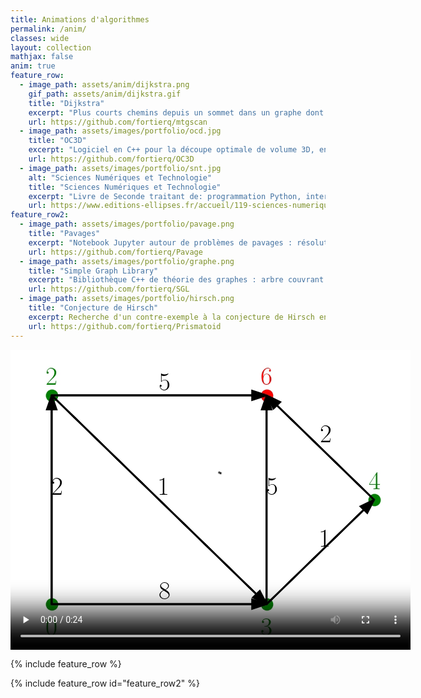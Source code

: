 ```yaml
---
title: Animations d'algorithmes
permalink: /anim/
classes: wide
layout: collection
mathjax: false
anim: true 
feature_row:
  - image_path: assets/anim/dijkstra.png
    gif_path: assets/anim/dijkstra.gif
    title: "Dijkstra"
    excerpt: "Plus courts chemins depuis un sommet dans un graphe dont les poids sont positifs"
    url: https://github.com/fortierq/mtgscan
  - image_path: assets/images/portfolio/ocd.jpg
    title: "OC3D"
    excerpt: "Logiciel en C++ pour la découpe optimale de volume 3D, en minimisant l'aire de section. Pour cela, on décompose le volume en tétraèdres puis on applique un algorithme min cost - max flow sur le graphe dual."
    url: https://github.com/fortierq/OC3D
  - image_path: assets/images/portfolio/snt.jpg
    alt: "Sciences Numériques et Technologie"
    title: "Sciences Numériques et Technologie"
    excerpt: "Livre de Seconde traitant de: programmation Python, internet, réseaux sociaux, géolocalisation, photographie numérique..."
    url: https://www.editions-ellipses.fr/accueil/119-sciences-numeriques-et-technologie-seconde-nouveaux-programmes-9782340033658.html
feature_row2:
  - image_path: assets/images/portfolio/pavage.png
    title: "Pavages"
    excerpt: "Notebook Jupyter autour de problèmes de pavages : résolution par programmation linéaire et petits exercices."
    url: https://github.com/fortierq/Pavage
  - image_path: assets/images/portfolio/graphe.png
    title: "Simple Graph Library"
    excerpt: "Bibliothèque C++ de théorie des graphes : arbre couvrant minimal, plus court chemin, flot maximum... Utilisation de la programmation orientée objet et de templates."
    url: https://github.com/fortierq/SGL
  - image_path: assets/images/portfolio/hirsch.png
    title: "Conjecture de Hirsch"
    excerpt: Recherche d'un contre-exemple à la conjecture de Hirsch en utilisant le SMT-solver Z3 en C++. La conjecture de Hirsch affirme que le diamètre d'un polytope de dimension $$d$$ avec $$n$$ faces est inférieur à $$n - d$$.
    url: https://github.com/fortierq/Prismatoid
---
```


<video width="640" height="480" controls autoplay loop>
  <source type="video/mp4" src="data:video/mp4;base64,AAAAHGZ0eXBNNFYgAAACAGlzb21pc28yYXZjMQAAAAhmcmVlAAA3nm1kYXQAAAKtBgX//6ncRem9
5tlIt5Ys2CDZI+7veDI2NCAtIGNvcmUgMTU1IHIyOTE3IDBhODRkOTggLSBILjI2NC9NUEVHLTQg
QVZDIGNvZGVjIC0gQ29weWxlZnQgMjAwMy0yMDE4IC0gaHR0cDovL3d3dy52aWRlb2xhbi5vcmcv
eDI2NC5odG1sIC0gb3B0aW9uczogY2FiYWM9MSByZWY9MyBkZWJsb2NrPTE6MDowIGFuYWx5c2U9
MHgzOjB4MTEzIG1lPWhleCBzdWJtZT03IHBzeT0xIHBzeV9yZD0xLjAwOjAuMDAgbWl4ZWRfcmVm
PTEgbWVfcmFuZ2U9MTYgY2hyb21hX21lPTEgdHJlbGxpcz0xIDh4OGRjdD0xIGNxbT0wIGRlYWR6
b25lPTIxLDExIGZhc3RfcHNraXA9MSBjaHJvbWFfcXBfb2Zmc2V0PS0yIHRocmVhZHM9NiBsb29r
YWhlYWRfdGhyZWFkcz0xIHNsaWNlZF90aHJlYWRzPTAgbnI9MCBkZWNpbWF0ZT0xIGludGVybGFj
ZWQ9MCBibHVyYXlfY29tcGF0PTAgY29uc3RyYWluZWRfaW50cmE9MCBiZnJhbWVzPTMgYl9weXJh
bWlkPTIgYl9hZGFwdD0xIGJfYmlhcz0wIGRpcmVjdD0xIHdlaWdodGI9MSBvcGVuX2dvcD0wIHdl
aWdodHA9MiBrZXlpbnQ9MjUwIGtleWludF9taW49MSBzY2VuZWN1dD00MCBpbnRyYV9yZWZyZXNo
PTAgcmNfbG9va2FoZWFkPTQwIHJjPWNyZiBtYnRyZWU9MSBjcmY9MjMuMCBxY29tcD0wLjYwIHFw
bWluPTAgcXBtYXg9NjkgcXBzdGVwPTQgaXBfcmF0aW89MS40MCBhcT0xOjEuMDAAgAAAMUxliIQA
F//+99S3zLLtU2+2C6j3op4mX0N1JQGblsTtOoAAAAMAAAMAAB68F0c//h8ujAGB6GVOWtlWkaWv
H34AwyqCluv3Mip+AuyfczNZvekM08iuwmtnb7tdzUqA/WBlRNXOsp1OzYGON9EEdNFDLzMNctat
TCqwnw/DYSr1dWvrtYw/S/37MrhPnMdltNedo3IK8H4JVl4SdmU6NiwdPTJc7mTvmYDAL9niAtIM
KWT7ZTTiNQs3DYnBZCnwneLlexBaX2r6AXeX4a7pL4FkBbt2XOPEO5LBPCmSNNCpcHpf8DUxNzk6
7Cs7JEk7pvq4CY4eWUHjbQ3Mndajh29JryHH0hop2EKwsfiDhaGA44dsvDz/3BD1D3tiK5EIdk+j
LkgL5Hflv+1rebo4z/CwRGWeguZHhg4eGHXeXoQe64wqHo65lH7ZDeOsq/SOCsajFH7jRUbqbFwL
D7Hb1ZM7DU1AnvokPH8gyzVWr46gRLWNS0KPdYZyu8KJA96EeL7sEjyxj1EZ/NSLklpoGQi8zw0z
PweL/6hbChQmQsHAKesK4lI94iE5VlaQzlB9S7F1GH8dp0rze8tS05p8fCDC2BeuCAOgh1aWbv53
qDJQ32X0ulN6+M/6adAAlC5HbmirI7W62JLYAGKp7Oo/Lbmeu6hX6NuvkzxL0W5l9YLltaL0HUHo
0pUatK7YAvFJdZSbkseIkv1xtZNw7GgcpjKTTvzhBd8XMy9QkS2cp3gXGxaeWGraiVSn37Wgg/yb
94s5hVLRmOt9DFFqyPzHsgccuABk+oXBFDO6t1uzKiMV7C7+QXs3AEpfG4w7AqfoufYq7QMiN66D
mFUgvFzx9A0lR1IMqluAaEMglSBNTniaUdeFHroFDDjZcaAulsBY4mkInleYn3v+X3AZVlQTngVD
4ua7I1SlqrX5S4FQhT6N1bZsYil9jlryRjihWQPTY7A4rBPXj0yxHqCBT83Rj5Lhz6/9TUKdTAHl
kKIObKEV7khonAiE5iVc/414BXQgvfA2KMJOcYLs0qyh2BfxZTWg7c5A4XYjkkhLAmsU/kjx5Blr
XQdKhunpYAuEN3CMYu1ayiDc1qNvf05lMr8xYqWuZ21e8ASHvpLnxqYYQKEMsbMIyUpvxbH2nOSW
D5RqiysoYQJmWeUnAfK38/CE9jfKd05c6MGSMaTx0KPYtBX+C7aBQ9t1mA9KkLl8+kkUCKSTkRDf
Ezx7pqSZGA5Y4Q68aqCExD2syGCEPJov/UkHLTlwELjNfapJB3pR+yxdzAsgXdv4XptjgS+OwdBO
aP+MldTyHoj5Ar2JjRe1xm2T6uaSuciuCTJfHuaqdhtOw5RGw7Y9IHejukvfCABaHaK5J4iXY7/k
fMp72lqz1Lcflo1ritTaaXTwGPn2V5Kb3bA+Yt177NxtZcDZ1jN///c84I+JsHJ1At+FLJkC+ztX
Abt5dQQ5rlgH5rt5dsO6fSF5CGbxq4yp4Y1E6RfjJelrOkKgwLAMTSQHZFlEDa03MtS9dJasGmPb
SrywkabvYiJGgqCR9SiW2qQs+j1zsppk7BBd16JQPC0nACdkcnCpnXJL0ARMFfD6eHDWA3jPpdV2
hLebX5qxo7ARketlxx4ysZUQRf8nX9Lbk8Z8LwayTqIh8dW5JvPcYUwqjKjAXLDYHboH5eElTH4Y
MA9pqXUk9PnPyoZZZtSUxJa/Z3PEtlHP5vBSSNRwAZJF8xdje1idE+Mt/zxNtZT7C9pFDYtagUmW
4sF5M6gMK1tBmWiOE5wQZPomGGRtJcf7otmTRLTovmZcrBNAMnnXeqM8u+EmPztvfSpUOkaXczZO
HvIwSec2r/fWe3TCZK6E0XuOn13fb7K2TVmxB5HW0hPyIx1iS2oi2T9PxvzPpLYTmcuN//7dpYlW
3k5KkHrk+yh4lDk7HtL+iVWNEvcEw+U9s0+bpDs6XATI8r7eyuqZJnivRR/Osqlne39eHopczZC9
13mHiscVmTf3rFYfGR4JJ+b4DUdqYDJyC57qQzhQSAAAGParjT3KcsU/CJbSJUs18zEn5z+kFt4Q
P3UGeM24qjKyqiY8mM2AmteTWhsiO9ys4ODSOzAfJAU25rKSwNybI22Ef9di0TnNDqzo89nfJy1n
vWl1XDDq9lzX7kFcJkuVcpD4T5Lm8IotQd29bjIQcUUExrU3aSpwfAUMJ0/qBiH0ESzJn+Ql9WYd
WekcCTVzQaqw0I+5QVwYJTBpys1KwXRJmNgrPvnB87yHtdcVMH9Lrh010qO7wfDazvqnG38++ZcI
x823dOgTVjZ6iKOTCIUqMCG8W+07U+Evh4Dm7ZSXSfT1VPLH+a3xIfxly9mJLJC1dDr+00WqHpIL
a7Owjmy/h2eD4UrmEWQ68GxtxhYymy8QVq2cM+iMPCVqHCNxiaNKvexDrXZHMWdIv0ERjdSGEk4l
WV6XVryz8adxsCvd+r/5KqgO0tYvYrz6Kxt40qLQnEBrwiUrXncDrZMq6YXQQfdWdpMXwonq9Ivs
I5c/GUId4Nl59ZuQa6OLhmvUHIUOF+jjWPDOKRh5NeD6/M1wdA+aMKPVL+OCSDb2IBzHhFn9P3XR
hHNuFkvw6PvzEQgx4Ri8/9/uRTRGEcmEYKLwB3+p5kgh+djrYsDtZcx/IVZYPCvBJDdXwBVjEY28
J9pr9i+9sEnL5X2KgIt4TVMVprgkePwfddUMaXOIjbZmeyhUzQaSqCXFCTz8zcYO7Z61mGxrvGjY
bkPwGkQ+jR7gxSbB5BOZ/E/+TJKG4m8hxYc0MSZZ466xT6w5SwbK+owjsJPQD43Y691lfv18heH8
v76E2piYEDl4vT/rufWcYrXRrJfY/5lW7tnky9BFsk8FIhiIiVaogfYZWVjUo8H7DbJ+w8xO1f5T
mPeJByNbJVvz6Z8WUI7XvoQdCExdi5n1f+1jQq48bD3hAi3USYKz4dpZmjVM8pildaRn87ANOMC7
9J0mwzZZUpU25yDS4dJFfSxi1RlMLKs/mcAswFqRkxUql8tjp/XZRCx+Cc25YzA0zjIJc3ZuaP4G
fkzOY+gtlu2Kex9xnZm/4d4gDzrs64Y7O5TZMbURwJx0QzYX2o406srJ+AC/gp1lHBSlMzEVJrms
vn6/HSWHmVPCERQt5J/FrGEF+TweP0Pt5srclU145Ra9GdCPm/63wssGscZUCF944WxfPw0WdqDy
ZQLQSA9FALLtNluXBCzyo4iOk2Ku+U2FpKVi7nuKm0GmML8B8lUuHsPi3501nTPMaHgHOGcDR1tp
9vtmCDgBgW73QtAccRHohAnQPlPfxd6difxwFR4dpJGJXnUd03rVzmVgO4qVGw4Lgg1rYhE0YKTD
rlyLMoqTJsQcU6pH9PUf6FbtgSCYcU//8dNftCCKfPCdEP1NH0XCpJQIyH1NREB5BlYE7zpsUsha
pyFdJxmAdLRqZuDc0nkZZJE9n8iY35TrasKv8Eec6njz0cpK8WgA5yESc6asxOkWfLB0Gjf7Zpy5
6jr4OnuLgGoIKe5gJE5RJi/xzm51Gkecfn53XxjjSvDuqhBkflPMjcXebSdrOQmqa6ASavjBzNvC
FyYHMzufJQBnxXG9+zoTVBpsSD6P7kWC/wgkE2BemGT3zDEwPODW6jeHIkkdCvtNl9Cw4XJZ7EnV
7u+SxOuT6u6ln5FgON2G94wV+9uc97rCIUR4W44nae3I8G6qZXGbe5lgrr5CB7pZcWCwYoZYsZw0
DQulQrSDQpg0ie90xDgaDCQQDjIpxRSFQvGIfrZJYAhfVrkrxt+C0EKDFcSaBwJT8PezwLFbzDMB
bvEIDNRenDoUd+obBIsNfubVP81cDIlKhm5XQuI+ZM8k0WM6o73XoVh31yC/FB1H9xYGI6wiX4dS
5lDX6CLV4Ak28b4S7TZdX3XdpRmLVIn9phrRWydI38N//8F9nyshds1bnlBR4EKTq7Q2ENDlDsdL
JI/BSaTbD80cu4k/bNXRskFqyh3v16pm4z1SU3t3/K0t5RUN7zTmVANEnxAj0BEXBgqFpfseMn77
9T0BDnSalxFJnrgxobVYf/vddjxRv7RdV0ktThAUFbBw0j0fm7JVlr4NR7KX6U++wHDKhIy9Cr9q
Et3hP1lp4YrqMOuwbci/AF96jCyfZZozCY7P1SPpM//+zxv6ntYSuN6iM/Dh4iuz+swx5On9RJr+
22Jp2//I1dzXNQagr5nsq9R5B6J+2TDAqTpGO2Lf7MszkGwl4b6d7gTLfglyxl1Z2XT+jgjbVSIU
j1TyjP059d+1BmgejFL/VJeJ5F0kBx77hFVFckhZOKXsCOZEGnEQQb40RQ4B2cTm0crk/3DD53Fj
JstmJ3kKrUDkG81lWGjRX8vlNPGH+hefV9gVffQEjhEodTpExnozw6S47O/pIOrIrA+al5ezrn7T
NzeSGVN1MaSe+MKaa67TPU17oZOw1C8gT1gl7hXnP7ni6vZjVNWZPx//0ycjAq2wmdr8UY5b0UQo
iKqtqsY15OQvFsW+EhgfthQsUqBo4qnEtSKR6RkzQHLibQ464nxlP55337YVMGU6x3I6sAxbfpB+
e1XzXgnjK8ommUIEl7hpq3oKH/+uHj54mKGWfF+G4dzaOKuHC+7YvzmyYzpyZKaZMbvZfCFKIjRh
vYLcqnzsdDkSgrRKg0A0CBz/nmmSNCzMkdny3E5vXAmtGNXyFW752z1EnETn7q05RZabyw6le8as
QCJuDUN/VPoCuqO8dKMASNJuT37s6IU7//tJF8h7pwLnRKMpnRaT3EEMeJY6hB51eMzaXvjEDe39
ZLK3eZq0tSDtpkL7JSNsAx4ZJKa1Nd1Edg4Dd2ETPNgJ4TZWHDCR2EnCZdnsk4SbjCnuznmzlhSk
09m1HnnogL1uGqq756aASpt9Mu4L3kjchcHTKwQviNw6RelbR+hzkQM95oPe8PxKLOp1NbPDarfd
yXPWiclBVwbCALKc66+AfPn2DLRocmdTVlguZJt49dDOuSQ46aycLMeYWQlaqO80I85Ej4CmgYDh
TAYEOvEbrF4OHsxhP4PaYbFnIaZYfrj4tLw6j3XZkRw0UxYu9I0Wi5FU42fwTNyQLevuQwoWT+mY
Ms2+GZX+27GZU4/eO7qKXpqWXrIEDaSmuKWFCm34i84iNsKLZatI1tf1AZAB5wXzzJaHxY7IFF4M
fXxuLRGNYiMLcRXM5xtqTWMAWgdS1+/SRMYpxPjXdku1l3eMnCCU1CkLIkk+qJ6EtqJvd3x7tuRP
8/2UsvqGvvA0Gxmgw7KqiJ3HY1FMpHAl53bGrhXIHaXkx15U28mD2YaiKcXuzFGahKk+3ZGZAJ2D
nPIygGvpr7+ZwWQeI259kgznXxQpljBCxg73/1lZoPo3kqbwIi2lA3peIvIY/HRYANQ1GjDaXZ36
zmmhgqFeUPlgCvhp50vdqdur5IFUulhVtKF172VZsyAfRyIPDKnAZQqGE1bnfhUx5Y0CB1HRoMv1
FdhqHjaIIVMryqQjJ2gaFZBWTLnVgxjp7UxbGXNhPbSjpEUWTOfrHQ13jhXW9afWgAKdZ70BHj8u
I4FhM8is5exm9MDrLwzfjnu/ybvwhJ4R9p7+A0Dsm7ZERmWDn0Otpxmy+uqoHLZH8MBcty2o9N/m
K/VEwSRfEVfZb+iRtM1Id5tFuMrYzh8qLivo35JrEdfPKcr2FkyMHidloi5Buc9qa3tMmbscFvre
2q20v8aAJKgUUnL7ubH4jEdKWSTlqM2NWllPyn/1qo2n70gYIN1o+bgYtvm213qvfsFGCoJPR4c9
0Q38Dsr+UBM0lbwtpREAnsH2lW+hWng1FR0NP38uo5tecvmyIiISQNs0/FraLEm6CKimrU/N7U0I
ojmL9mamCXCah2kml/Z48wOIfIroAPl5+BdukO90VgKKwUnUhjhjseirxA8+KInAOHTLFTlAjsAb
n7E8wxfXk7yiqfl3XOLs918gtSFM72wb9SQNFby4MPonqRs3EqRHxB8gr15u+7JTecbROKIjVjuq
sD7cJ3/QUWN2RSs2Wo/tT3wvqJWlRgzeVVUS8fxu/pD4htvIzdfqTlO9z2ck575RN3C9PqNEdMB+
fQ0lNZHRCl6ijUlBwmpZ/WglrdwJmz6TK0uBlG1BT4/5MfqrIItoCsLkfDZukrg4xkWsLTN3nq2R
Xu1+Uwk4vrAQilkhKGH61VZIzf9VCMbsxFQPpPKkitQ4exYCi7M/DaTbTMbt+ubllRuPZc8Uz5II
XuTz73yHXvQWDKP0yyizK/4D2MWjd52Ss/uELgzyUUlcmLPqXkHzRES8olv6DzWsGWpyZFSFA4i/
71DPzDNsj4cq/byyw3C00v1UPr/JNWiO0DdEu0QwH6qHBwxahOSlgeq8AgxulJghmgSPsETJ/OS8
N9I9k0DPG6BCIfgywK/8TuoizhDvb4Jpqx9bM5xb1soqC+8uJ3prfjLQTbayPKpDo1ja+ZphQRpJ
PnIjzYj9bl5o8mC+ztDyH9ke5eY1t46E6Oi1A/SsrKsytHNjtvMV0vJwQcbGoseiZNA1CWt7yQYk
3mvzyjCDqNyqvTolrb8GTrvG5IkCOzYP9L6jKe3Pt6lh2/2H/582Qk+B5xdR0WxpvmbZcE5GBRDO
61R3wnybOuFTWRN+HxQ8H53wQHd8HCSNvdd7HfKma00JCxwrCm9qE2j0a90neq3M4Kz7EoiYQ1kG
5yg74cXvbJttsxIRdpW771jCf6k9dS24Iul3Mv9RD3af9M4K61GEb8enGkTRk5cceeRr6vfMfkBi
XajDPL5IeKY3jZwfaBHMBpWBki5G6NCpmV27UyeLNHRGa8y60K1/c8+hsz/jmPrp9xGEi7/7Pe6q
2c6112ikupOrTydm+VqYw3E5x26hGhZ3u/u71Qy/onDwbQnoXmMcYRdg9MT0IumGskVgrSZF7rOh
nw4WqAncd2z+TgEuSzhv8DtD2QboE0QVwwCahdCgd0CpG54U7exI19yb4mbc+giznKC/AH11o4vV
BM+cVKLXuHSQyy/Q8qWX9MIgSGmls2yD/5ImYJIdiK3KxqdIDaHDxQm5kzN+jrHg2Jz6NFcgZA7N
NuA7TXxJzdu5RxvtEJLnO1ChOvp6XTu0FdVixJu718CL+zAqVizIIbWiHBuzDFKC2nJxxzqwZafw
fjTH1q9X+Yyyf/udPMyzzB6jt5zflBRRaqbnwApkCHR0Iwyhx1Y3y2DOlPUSAwg86rCl3S+rH0QK
gSWHNrr7Nw+b5Tu4cTlWry84ikgCOTvu4RIzJ2eNQNE3XbNSKa1/2yqGErTMWAKQnkvmzyCgSwnA
Dy6r8B/jsnrugragZfzrjII6AHOSrDjQzEUmOow/BQLYk+TGOnLXnWjlSTV3iTpPwkSV4jBGc9VP
ylvuHGxgrptAZDouaP+fUTL9iPZsokBaD60gD7gsDNj2/E2zLC0d61scopeoANHAoBY2L3dx0Mh0
Us5NyPumMzArQ8B6P9EitecvvwQ72r/mbRVbmAlJs7DdZHumMh0Bs0Mx0+x5eBWS1X71mLwZJhmr
4QrCphQwRsZGZ2/Gr+OnJuoepQygvIbBqe19kQN4iEh/ahmBBOT/BNUyt24oiYhJquPEeDLlF3bS
h8LMRL2RqkoPJMbCqveXqs96R8vhRxc0ekbolZMoHrNcHSsF1bl9GMX2x9KX44IyzS7EJEwp3MZV
rmCSJ4sVZjFCZN27kt/xvrIwLSFLMy0IWsdwy4Pf5foMUeJOI+hEpjy9gULTjRvvW8wUlk62JNvm
17xlrbQQyHki8nFzzkHyJNGUVIf7DuvT76OmChE+Pw/TDBpusdP84qhhHdlv18Xlc9R1rkzJP8iX
FfCbcunuKVflpxB4sK4zqgYtoDK3xGoKu5xDB2uMmL4Vv+POPn5sigj/7vqwNMdrLtaoFf+lKtX+
jQtCKZOf+5BPtWGwDPAVnhF2xG3mWnSFwGHWN6kWywjva2vJebkgGuqpe37vyHlDNf22e4ZRTYdV
mZgFBf/dq9BaO2U4qy+5VX0s2fQrD/YwmM2HkJRBulq3DQfRx614aC5302/dQP09ZTtFCCRyVEiW
WihoxzGzetwjTMS9lx1mRKPSCZCliO2GBXkMIBH9wybkTZqYq4OMNlbZVGoJ72BbPXarAqFTt6wC
izHaEqQHYjUSiK2PabcRTkpY+ZbjkS/1APSqHENI5tOyw/WXocpTWfURhg36pxFcJCwW4jRD0EFG
LLurRfLDhgK2OR5OV+Ml68LJW4HQlFzneQplpvlYoYgz7mjwUoW0rz8fTMvHjfxv3QCp3sa7Mig5
yAGWKPf4MUM8TUVC9tnKTVPDg53Lqkk3/Y2NvDaXjkEDH7WfCzxD9XYPUzG441sUyv5y4XKSbKiZ
j4cFyc/ZYb4PjZChdBTL+TsPa+N1Qpj/6d/ZGgjJIq5yN7ulGdnRzo3CpN8S5NhzDVSeTcdPFu+D
nKb/5/qFrQqRJxJOuKpC/C85Kv0T/EhtzRFW/Ld0K7Lxcni1RNm3d57vP3p+sHsw2j+VmjFppZmJ
nIpQf0Mi9s4iaQtSXB/69uc5Ax3U3dnFMqqdb5W2ltIMO79uGtvlp23pc2MQ1AtseXSYO8uGq0Vl
7j050Ex9qrLJL5Ms0grIj9pMOE3qMoFgjmh0SB1YtnZPVD5jn/orjxVB2ke6q2pWXAv3dbq+OVLE
I134GHRUGYSMdJd5U1A/5+fQHy9/zd27UXFggH2X0ZQX4DAm3H2sCRYHaaHP3PIyEF1LEpp7xbRQ
EOdFV5cS5zkUR4JM3gGK7bPsOV2iJz4bGBF2soDaRau3yqloH7floCrEeJNUaR82RXXy7Zb/EeK5
ePtx5Q2MmMLRFHpKrfHy1YqhRKO+pHVK1ImFmIrOYMn61tLwNFMva6QzHOKb6qiryAm2v6Qk6oL+
YqiMRoP3AVWo7EeHnx0JyRhe1sSYX+a0os3xD0+BZ31cdhYEAcHvkKNcerNSdryldy+7B2Oj/0tj
E0k6gFXsNH48Ozv6wy/odhtm5efoTPInBbYxnpMsA5/iRiA8n4BOS0XX1zKm5pLmWh/2LBxIMk4F
xY+waI9JeqxGHNERH1eVcYmeZPNMW5FYBSUeAzguZQdhQIGGaV6ZqSxC7LwcIYhp+NGZD1BGcraZ
6uTn62oBuaQ1eW8oj3ZUPYRhE7oKMFuOxVnBugS/Ne/+b3c7xHb/EQSHT9XoSa+CBKmgdbxxd9zI
X+LgI5+BNC0eCHOFrJT1AjeSI/ifd9j9ed7S35sAym+agc9o4e8QPhSPt3LENu3Z4ucxZ1MsRE9B
qdyAEo9McR7jymZ43cJGkslpg+DKnFkjBvQ2vBjgEwEv5y5asKCaQLaq0JZ55w7Ncx107ZrJwvev
CglP/JKH2Cooa3YnmnxqkjfCNAAjcSTVvq8hPwTnXczBVzk8PK5fK/nsK1mkW0VHAWtzvO6ZqXQn
4BLAm6pg5yIyarFPXw+kHd0PhblwbGp+lRJAXnc2wlMbp2lWAoq/4sfAdMPLORs1+WIOCIwz9THu
4ZiVqJjp8Xb76zOHNTMvtRCgd2IA89OvRcq6paYKvTIQGH4vLEy81zKUEahXLBwE+q7rSqtD95EC
Iruv2wskAofxccioXn/nYL0oQTVd3PrmI5Uxp1jVBWXxzeAu8GxYrMSUgmRRawavTETTMJzwXjIk
dqIrmO+gqnMuXAxF7tUz/Hv69O4o86Q/dmMvL5Gptn2Z/YZYm/BK5hz9x8g2H651XdTnLuhwoR/P
QaKP64z9CUFnpwE6yAMWTiuEMe9zgIDe1vIpMnENdeb15TY7yznM0Jxomm/rbpthXs23/BamuUc0
ZgComiMs0fOPzou8cq4zfK88dOKBpo3xZ7uIWzs3B8MSe+g8CNBYIwRfe9GkwcR1WdJx4otToNPG
oI6uZljcQY+8KxRkOHq7bVgYmFtWVeOLPv1EFC98rgAK/ZDpFfGwgbPaSaECAYvcvbroF5vNomuw
iKD2Us61OFzvy8+Z/v1gRop4tiCF4unXavFIYArVSeU1CVRxYH+uvTeAkJO2KM+DBSXzFCbf3Zpq
MWEDTtUkU0ygt3+KO8w2LOQ0qpdHUX3sOK79wdfUpez4NBtXebontSVnt698ZcLd+QZknBm8gcHT
+DdKCUheFnUcJy9T2LsjqSpF1ChAwW7u/DOxszUn0ZVvDDR7aSB5oma1V8pY3Fz1j9B7r4THY6ph
qUwUzvVy76qrD39EPuSujUvYr2VlhD8HrXysa+e0YRUGd5w4xezyt5P30sY9r5ODm39XhH/OaY6w
tPp1Hqurwdej7uBoACFeiL/jcf0uzdM2ir/IK3yrO0VJZkwEUX4hbYGYrmXtjhnLWZHrbAhukyau
y/JcK6YcB9DwVSoaMO8LfwppVmMJ/vSJ1Dk/H3HGMod3kIm4oxcKrYXQU/PgLlg1z0yxLZ3rrc21
q+nu9M+5Wh+Cm/iFV17wYjJ3AOgBHE5h/WKxPY0fE0wrBcW7OVQhFGZHqnpJor1DmcizZYLpOTtH
S0vk/T6IntiCKesCKH0COLq0i3DNtDYqWIHQH2GFhFEJv3Upb/zbtduQMoef8QieCIU+//+k27qm
gGJ8Qg2cchE/0F6JsOKOCTgaIXt2SldyEtIiw4bWX4FA/uB4Adq/r+OzZtHKRqT6D3DkexLMPy/0
VGslNv/QaqTSHFSf32QuOtjTye6mpohLuQiJ6Pb4s3cv+sLdFegSf6Z7o4wQLxcDpgit72ogcqHP
gTcS45mh7k9N5FedcRJjB7zRHYAka9Prn1O2dsY+yrjtQ4xiQa3+WNxvKUwcAK8a7xSXL6mL8QSS
HEYVjClwF+eNJ4P9qurR09hqwj4xdYmK9aCvuGa20lEcJ6W8Ad2hK2DW7yMgYq6a32PBEyxV7mJu
QmgpB0igA7pS30Is7x5ifig2ys67hKMNncin1rqF7lQpxyn2HWiQjc9HnHO7wzNSQClnw74KkfWv
NMCsVcR4kCRHpSay4hFQCx2mv0wexQnJPnsxQMneBLdx5TKnJNTFY798rH6t1l1JW2szkVy/u1tU
Dt6SRw0azAAkvhU7FyGpVh/Z9DRy7RdcrqVihsvxU65O5zDYIv6Fs2BZe/kaB1XldvPQUqDQWzkN
+dSypUhQ+MqXHYtkQRauaTH1LaTWPczTeQ8uB8wevf38KQ1sCHTvTzaKWaf3wWk4ungoMOhJMQ91
PvzZkdc3vpfMZoLfvW+fZY9Oa8C8RnulNzP+sjc+Kpfhf5EyAtY00IwTIMqWvheJKHSAGGmBrINn
wV0d9XI0AF9sRvpCT1l+3PDPkAcUHFu7t0eSJxL6dMVFpzAogP9RUpblv3K0YgM8HE2RMI84zu/v
QbxxLCVyDZF6oJFzDlv0NV/VU042sbkIXsGl2WU6XV7b4kw5lhiJhfSPXhSFihdD0O2n47nuj7Dd
bcHenF6YKlc2Q8cGE5hNU8VxkPfl0Qof9G7n3Z89QeUti1ZqdoAU6xj4G9fw/VI/HyoPsugmxPmM
S7ftUYJas4EF6sJlBbneq952zBbT6gIn/VmRCmlV5i/tK6z+XQX1OcSPQBFNiicf8mfdRT4kdbq7
mVd/FdvMRwloBUU7uuptT3VXSlNBtX64Q3d9f7REx1JzBvVgQD2+bKdaRAN8+SzbG5QGLaL+ovXT
jqKdFelsKD/7No3Bafa7MGdxul/CPqR1D3yzZWt0/+W/n8Hnu+EGPK+YGLsUkWM1cIk2Njc0X77W
mdUi6eZjeL6GkhXTSx3W2KmXQo2F4BqjoN5OhfZCAX59hMlmYInPTLVxk6Q9w+qX7Ha7daCA2N32
de+XFlsSyM1HYao2wLryaRRRVp+0PcHh5brzCOHDStzUjSSvg+/6fdux8u3oW9dBisqoJTTVqaVf
eqKiwTAK6I9IXKFaNanXXwAVD9o0pNDj6kGXbPBjrIUxVqrZowiBgEib1cL+AUoQKzR1FYgnhu5f
Saa4vI9S9YJf467oP00L4HFUUH3zsvc4ZkVS43ZRUN/FPC1h+/64iPZqKCxA0/ia/uHxLboFnROU
btE5jDBgGs+MfaQusYIkvoiKkuA6Oz1fQoMmAgzib+3PDPpgDplDb6fOJDsFoZf16167MhgNYNlm
fy4W948dp0UpNr/PN34F4chIHQ40ZRQ5pY/cRjdHORlyZcIupA4XeDXI4AuXDundwLKjLZphKeFS
WFyAfRbdrB3e3urnFZM1JSorrW3ujDQr4gAVBVvLhA3rjPIvflbQfPl9PtXu2b3J7qyw0hzAbshe
9wFfD1QxRAjD6Ik4s80Zd6q2Mx2/SkytRXggQgJeETVR36KUXmrHbN37/DcSgLCgelJ7KZe8FWnJ
px4N1eCrcqePma1aRutbDA9brwdE//9Uva4l3XD2Rh87IbTrrMVLMEH9YobG56xH9RXr/h/M7eaL
84Zy+dK0ck+6SCQgCPNTXTfR1LsbXDHAqZ9JsMxjuX+3PDPopJo5GkoPIBL3omlAEZRdywy2LIAg
juAMHuNqJ6pCzJJjSA5VH8IV7Le3VnohIQyrBfJ9+43666dL/v0uuGbg/NLIJs6WBbsu57zE+Eu6
z3p5Pw4sYsaCNavJwxMMVuY2aQAJlzFmSuWNiHBAPhz6LfioXtGhxRp4LfzNvClKhkTRk2g1AxbM
qHEE1VDm0kUrbdf7KexE3ri2lQeqbTJ9Vrj3ES+qAqstVPxp5YUwitZZWlwmOp0mUXY8QULuHIsS
rMGXIYGs4TDhp8uYk4GzyUpEw4UPWqWS+5cNKbunSARvbisvlV5/LSYJkJ3a9RFj9CfxijeMcdTf
TB5VKVj2A9+E4UjXgrs4CEfhUKOwDcKQbl8qsVGYATJk4iDySCZOHkG6XT+9wGMUJyBWJz3jjXi+
vfAB7h2mlzzzVoAMNdgqos4UpuO+UhM2sxKZfUGv3ckDNsyMRCtjXHvMSpXzp/pEN8r6BuDCiPnn
cCQcl2c4n2gjyHTCxAQGLfAppiHf8OpKlPKFLcVhGjTB/bfTa6ibI0Snz+4DdQ+NrmgBb1Eti4KM
sY0fdl7IM2aFCXk2AADR9TNEsmeG7dKgIGBlMZabdE2TXAja2BUEZq0z/4ohyIXJSBz80M5n8H/0
akN0XL0ONQBWlV4g3UqN7+ZU6cFkY2bOF1JU5fOKyCQTAJZrC2yEv2Ij+2XTO+DTQ1foTWfXs6x0
Y1Gf98R9XaOVDu6JhsYFg/NIM6g5dnFi07n5cNsCPbS4eOY02BviW6uaaNw9WBInowMDPf3mv6JZ
lBK92nCt7nFJRw7MT7gZ7vystaiG9LbEC7LSEY9NuUey2K4g0o9l8317MRfuNZZ+dRW/Uu+AlXpZ
lgXYVbGF1UBeUoGrYwca9zGEVqayI8zvI00atpV54Y9arHw5Gy3pjQtiLFDzVjeyNl+x9GDxO/xe
XX/8RG116Ho75PNZ131A0uA+n8E9JVWBvPcw8/de8ytU1nyctjT1A7M2GCcNluC/ZfOi3k1mHA6C
TWqhLGB1dbJ0eGGtG1ofSubR51SO+JvxBbnC1dbHofJiIUfV/X5cA7lpT4x3Kj4EwZl+dJaAv0cK
HvRSWv/8wkl/q7ammtJ9Mds8CsqSoW5B8sqrhghyDtIeabMXvFtWKJxjHZ9hPHAUx9+NZ1Y/1PMX
7el2TcU7qeQqXVNe/dluq9gAPBkYBQMqDPSeYonqgma9q2UCluc8gqmKRfeBxoi4QAtPbsi6+4y+
PMS5J/CxhDfCTi8g6gSc64P5vMvbKoK3VKkzRNQrYXRtkqBx0ua3/2kwk/YAcmDfJZnSjdDkMj8d
siyZ7+/7qdGW4jpR4iSTXHFl7dZ4MgtAZSqn0Es924JyxizrkcqgAXw7+oAnL5JRsQH/GZaQL5+D
GtVnJTTJJQAguBdKT/Vr68yTBa+910P7JF9go5AuhbHu9Q2yr/QCQTIuFL9BymeWBgVDMNUYPPoP
QsIk2GOzxf5pKojd19xsff4DZCAMFedjTXiWfYXvpuzWrNKHt0Tzb1fyY5vlgNJumwk3esTwjv9r
2QxfcPOQDP7SuZrhmlvybAULFdWXUv+R70zFAkVYNVEAxj1RN0CpeCSebCZ+Evqt7WA0XYKrtO36
SgkiVEQXf7JjM4ec6muhAUnlq7NoWR6h+r/pyq8PkRnI89KxwAyHhemI5NfwVyTYoXN9v2RmUJUv
G/Pp77ZMKwmDWEKLK83/f2PdNIkvm7U5ptUQpjvu4uVMbaIUDxm4HNJ0oDHXGKcxu//hcpmbBIkZ
ONG3Zyti2cG6DWuk2QMpt64Yq9O+KF0NqH6Q9LrnwtYGv/0vFhYM6IZX04tiKQgmfN6+4X9oPUcB
Jnx0pJqBVEZ7jV5ffYRzLqWIfOLedxPDAz7Pw4oOfNb718IUQvijEUrzlgi455hCmFAX2LnxpNb4
C5+G20eHz2dl4jzJB+PQXWL8FhN+No2RPvK4rlr4kcRdnL96ZrmJD6vOkiwXy1rQ/W19VDi6xg84
BUs32Vh//Lq4+2J1xMUDuCDsoWspqP5pmwEb7FXZpS0FqYrOFpAZxDk7PyhwsOeOXRPL39kkRB/A
kZmq5oooDEf2tHGZHIwx7kxireo1rfCf+1PeReRL2f5m+lR6f0pSgcowPhWRK5s6Bp5V0UWzJErG
KITl+mvtT2iQIunx309OPI980QI0KQ2+rBGDpVLn6xRzid9jFjDEj2LxnZFug3szbQoFd/cBO8jB
3PfzbVzD7u7t1AFOAPVDLeGSxj8WYO55Gf5JFnacRA6MCYCfHyWKXWUFx9HcXFZLLe2u3fgUpP4H
gJKIbYP72LLXrK/3+FxqW7ke+jMz7eYnit9vavvkOhH0zMV4hjmjHVOlt2zf8aqklP/m0EQAV+hd
lV+6loaHdnvJIQQuGXJoONdtQ4sFaKcIQ5rOFi87AlBG5kJ2q/Tl1VspINVcCOn71yNqKaGJKIrF
En6WsTKnvjVOezztZqghZ0VrZq9T/+1oRCyIAOt3+STSfqK1yMI/rEwkalQ48Phh/sTAfxdcUas1
oGapad5kEY6BsgVqTYvt/bFIOHRk9yJSXCjZDReB0jcfVN8HrVwiQ6/OCIliIEeAhwhPa74SELU3
rk6XGVLx60iVLApbA3OJ1shmEmVBSFZc0y2tkZx+6X7/rVjGKmSWlFLS6iI4Gm+EeMFgyRDhwJG+
F9lbPx+/6HIUOGtjgPk1q/x5gNstpc6akoZaILCyge3+Co6psFNYOOQA2OHaR1oZf5hoAXlzkfCQ
HpBpZIQvnwYC9DK6ub6Grbfhf52l3C4+D6JAfb11kp+86R/JYkmkdTpu8nxTTsJtf0SvHDL71geq
xWvDfGhtTdJ//3s4QdvCGvw7vuvA/+dBm76dJd+2RMvR/pgbnwS2B3PSieyLP6xVnZQMhEUMqYRO
cgU+RH+X8ToqU4VfQhS1xsPE00CA/3zSO0dViCy6oHGMofSYZDHOGpWkUsTZ4mu+H2LOfYOTPcoT
9lK1Gu28DsD+8UeV3BDYlxS+N/c+Hf3IKfLtIGYgATMVUF6YFTWAfVYqEXwD84Ncw99hgbYYLi3Y
Qdmgxl/BbjSQk4BmZBlC2Q4qsccPqUSEFsLKHRp8yIZ6tl6q1LSji+DxMB4lnAacwROtf0C9FDe2
saaT2cNf8cCLgiYOeoAIV+30UcIJEVKVSVI51X+zbwEKB1D/DGtpCd1vmH+obOhNenZUoJCq1kJC
KAxLzuaJQrD6hx5LK0QUSL5ZIrAAMbGMgEnj1L1bIKanpQdgDFEIX9jUw5/wSZxZiU062YxZDTA8
8J1RVc+O1lCQtD7DeNQxuQ8HfNRGy+2xjBmqkcflLNENp8Xep6eZK87VaL3Mf125UhfpuWUX/RKm
aiowmd8uT64hBDDuG1PLjEQG2pyNDqEp/OZjn6xmkvmPsirVwDEvhuDVym2iSdYMrpBXNeZ9NmHc
4UHd87u7bc/bf/CEowEw5dX55KnkaFhy0gW2CyZxF6w2zoGqaKJhN+lRqQmm47++uJMjV0nVwld5
iDGTD6vJ7NVv+tleffC1EyliqsX72Pr4g0/f+wPq0rHowL0ztKwVUCrD6K54p74KhxbG/sShm5Di
ToUkBLgPTaMfQqJnhGCza/yJIaYdP9Zwg4vkp+8EAasCHMTGZ1eIWhxNaTRNce9EHFd7/wP/pqdJ
iiUlTMJ2xtbxnnMx2xJrwGDpxZn+1kKT0PKL0zuAdcf77pNGO5dZbj7SWjso/A80gqAz3A6i2K2W
Lj6o9+iBrAXpwSZhFd6w68/lqVH9WGhSkaNbiHR04WxH+PTCbTb23zit8ucjSYdHBNGpoU+R8hWW
aH/Rf9CInbjSXNi0B5DKJUMmI5JS3JOd7SdZSsaneqkqehcvTGwtUUrqUFr/26/2eKwkICV0F7C9
yAaT8/hdWiIk4dTiCHS1T5ToO8zAVtLidyVZBPP+YWbNMasap8dl9nA82NriCv39oJQ1wsBwAASS
j/2m0earH5TjmsGQLSwap7oJXvVc3Q+W9AGDTsGtMMq8eGVrQ8Suxk5k1zWG5e412EIfHt3Rk+GB
mvgmy1X9EBr6JwDPzPFKp1pgp7/UgDYxbP6P/mc/sZYXDZzZJhb5wzEc0s593wHCntMz2mJ/qWZw
Hvi3/4yyxQw3Q7ParaHoF1ZLB9TNEtYUPBcFxZmFeVlwfpQ+B+kbjKmw7hBaaaB2xMQ5fQfd0NIN
YQ8g109ZU6zRBVMdVvCO219VR0njvEHNrduB0Qlf6RrcbZZAfL20rPD6nAWhik8H3GAi7hU/1nuE
Qeh3BASYTqMKIJPqGom25bNyI7p8SpGAXooYwKjiYtkuzoOl7SZt6UBPUZMZbS3/Gid0gLDCRi5V
9PbiSO4bcOxgUoTAB06bYGuVMQAAAX9BmiRsQX/+2qZYAyjreQCqJfmct13RSHVJSoPUh/Pt3zxV
CA4e7y51ysDdSdfZysR9+4YvXd3OlFNin9qEIYg05jmlybeMf8bP5Rmwq0dpvYvqmtZ570mxXXQV
L4EzNSwaiZS7/SWf7qmlPBMa1hRRrB2CeyqPE3imqVQ2t4w8PANmf3i6cNlC1eFg9VkU2P9V5jce
7RT+0Bx4fJ/rEt5MZ5CD8EmxnvdTVD/xzmDx3gDJUs9MOzYLofe5fKFVVT6EF0ZlJYKSJcqVGQnG
cS0Eo2SVr3x7/3blDDw9FjVfSx9wP3Be0yE97j62yQa/eVMk6N1xKAGVnZvoQRKgltL0qbj0b6ug
S1q3YaepoclpWThM/b+95XqdpjZxS8ZNLa0Mi+TDR/GiMAICtOo3salgOCoMHJS4w6/lK4hyS2/B
PbMrCFNkJxpu0MO7wavlT5gbCGqqMCUMGPmrGqNgC7w22dnsjUC4AoUP5qamyKpQtGYxk4KRbsvD
kAAAAwCRgAAAAC5BnkJ4gt8AAU/n6Qot3JfuS6AKWb+W2bg/RHCmqsmKFxgB/b5EtWN0wAAAAwNv
AAAAVAGeYXRBXwAB+ocABYvGMGapct0oNiW7Je1Gaj/lrbbO+zGJLR/1sBJwXxVrn9Ajou3Y0B6x
WL6G6Bm/1BVFUKykSz0YVL7JZg8NtdggKEAAAAMDAgAAABIBnmNqQV8AAAMAAAMAAAMAfMEAAAAa
QZpoSahBaJlMCC///tqmWAAAAwAAAwAAvIEAAAAUQZ6GRREsFv8AAAMAAAMAAAMAUkEAAAASAZ6l
dEFfAAADAAADAAADAHzBAAAAEgGep2pBXwAAAwAAAwAAAwB8wAAAABpBmqxJqEFsmUwIL//+2qZY
AAADAAADAAC8gAAAABRBnspFFSwW/wAAAwAAAwAAAwBSQQAAABIBnul0QV8AAAMAAAMAAAMAfMAA
AAASAZ7rakFfAAADAAADAAADAHzAAAAAGkGa8EmoQWyZTAgv//7aplgAAAMAAAMAALyBAAAAFEGf
DkUVLBb/AAADAAADAAADAFJBAAAAEgGfLXRBXwAAAwAAAwAAAwB8wQAAABIBny9qQV8AAAMAAAMA
AAMAfMAAAAAaQZszSahBbJlMCCv//talUAAAAwAAAwAAvIAAAAAUQZ9RRRUsFf8AAAMAAAMAAAMA
fMEAAAASAZ9yakFfAAADAAADAAADAHzAAAAEFm1vb3YAAABsbXZoZAAAAAAAAAAAAAAAAAAAA+gA
AF3AAAEAAAEAAAAAAAAAAAAAAAABAAAAAAAAAAAAAAAAAAAAAQAAAAAAAAAAAAAAAAAAQAAAAAAA
AAAAAAAAAAAAAAAAAAAAAAAAAAAAAAAAAAIAAANAdHJhawAAAFx0a2hkAAAAAwAAAAAAAAAAAAAA
AQAAAAAAAF3AAAAAAAAAAAAAAAAAAAAAAAABAAAAAAAAAAAAAAAAAAAAAQAAAAAAAAAAAAAAAAAA
QAAAAAKAAAAB4AAAAAAAJGVkdHMAAAAcZWxzdAAAAAAAAAABAABdwAAAYAAAAQAAAAACuG1kaWEA
AAAgbWRoZAAAAAAAAAAAAAAAAAAAKAAAA8AAVcQAAAAAAC1oZGxyAAAAAAAAAAB2aWRlAAAAAAAA
AAAAAAAAVmlkZW9IYW5kbGVyAAAAAmNtaW5mAAAAFHZtaGQAAAABAAAAAAAAAAAAAAAkZGluZgAA
ABxkcmVmAAAAAAAAAAEAAAAMdXJsIAAAAAEAAAIjc3RibAAAALNzdHNkAAAAAAAAAAEAAACjYXZj
MQAAAAAAAAABAAAAAAAAAAAAAAAAAAAAAAKAAeAASAAAAEgAAAAAAAAAAQAAAAAAAAAAAAAAAAAA
AAAAAAAAAAAAAAAAAAAAAAAAABj//wAAADFhdmNDAWQAFv/hABhnZAAWrNlAoD2hAAADAAYAAAMA
Cg8WLZYBAAZo6+PLIsAAAAAcdXVpZGtoQPJfJE/FujmlG88DI/MAAAAAAAAAGHN0dHMAAAAAAAAA
AQAAABQAADAAAAAAFHN0c3MAAAAAAAAAAQAAAAEAAACoY3R0cwAAAAAAAAATAAAAAQAAYAAAAAAB
AADwAAAAAAEAAGAAAAAAAQAAAAAAAAABAAAwAAAAAAEAAPAAAAAAAQAAYAAAAAABAAAAAAAAAAEA
ADAAAAAAAQAA8AAAAAABAABgAAAAAAEAAAAAAAAAAQAAMAAAAAABAADwAAAAAAEAAGAAAAAAAQAA
AAAAAAABAAAwAAAAAAEAAMAAAAAAAgAAMAAAAAAcc3RzYwAAAAAAAAABAAAAAQAAABQAAAABAAAA
ZHN0c3oAAAAAAAAAAAAAABQAADQBAAABgwAAADIAAABYAAAAFgAAAB4AAAAYAAAAFgAAABYAAAAe
AAAAGAAAABYAAAAWAAAAHgAAABgAAAAWAAAAFgAAAB4AAAAYAAAAFgAAABRzdGNvAAAAAAAAAAEA
AAAsAAAAYnVkdGEAAABabWV0YQAAAAAAAAAhaGRscgAAAAAAAAAAbWRpcmFwcGwAAAAAAAAAAAAA
AAAtaWxzdAAAACWpdG9vAAAAHWRhdGEAAAABAAAAAExhdmY1OC4yOS4xMDA=
">
  Your browser does not support the video tag.
</video>

{% include feature_row %}

{% include feature_row id="feature_row2" %}
